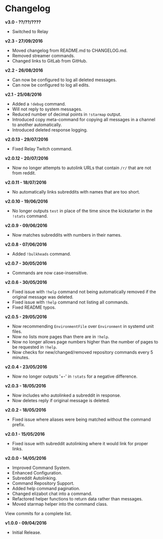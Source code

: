 # Changelog
**v3.0 - ??/??/????**
- Switched to Relay

**v2.3 - 27/09/2016**
- Moved changelog from README.md to CHANGELOG.md.
- Removed streamer commands.
- Changed links to GitLab from GitHub.

**v2.2 - 26/08/2016**
- Can now be configured to log all deleted messages.
- Can now be configured to log all edits.

**v2.1 - 25/08/2016**
- Added a `!debug` command.
- Will not reply to system messages.
- Reduced number of decimal points in `!starmap` output.
- Introduced copy meta-command for copying all messages in a channel to another automatically.
- Introduced deleted response logging.

**v2.0.13 - 29/07/2016**
- Fixed Relay Twitch command.

**v2.0.12 - 20/07/2016**
- Now no longer attempts to autolink URLs that contain `/r/` that are not from reddit.

**v2.0.11 - 18/07/2016**
- No automatically links subreddits with names that are too short.

**v2.0.10 - 19/06/2016**
- No longer outputs `test` in place of the time since the kickstarter in the `!stats` command.

**v2.0.9 - 09/06/2016**
- Now matches subreddits with numbers in their names.

**v2.0.8 - 07/06/2016**
- Added `!bulkheads` command.

**v2.0.7 - 30/05/2016**
- Commands are now case-insensitive.

**v2.0.6 - 30/05/2016**
- Fixed issue with `!help` command not being automatically removed if the original message was deleted.
- Fixed issue with `!help` command not listing all commands.
- Fixed README typos.

**v2.0.5 - 29/05/2016**
- Now recommending `EnvironmentFile` over `Environment` in systemd unit files.
- Now no lists more pages than there are in `!help`.
- Now no longer allows page numbers higher than the number of pages to be requested in `!help`.
- Now checks for new/changed/removed repository commands every 5 minutes.

**v2.0.4 - 23/05/2016**
- Now no longer outputs '+-' in `!stats` for a negative difference.

**v2.0.3 - 18/05/2016**
- Now includes who autolinked a subreddit in response.
- Now deletes reply if original message is deleted.

**v2.0.2 - 18/05/2016**
- Fixed issue where aliases were being matched without the command prefix.

**v2.0.1 - 15/05/2016**
- Fixed issue with subreddit autolinking where it would link for proper links.

**v2.0.0 - 14/05/2016**
- Improved Command System.
- Enhanced Configuration.
- Subreddit Autolinking.
- Command Repository Support.
- Added help command pagination.
- Changed elizabot chat into a command.
- Refactored helper functions to return data rather than messages.
- Moved starmap helper into the command class.

View commits for a complete list.

**v1.0.0 - 09/04/2016**
- Initial Release.
